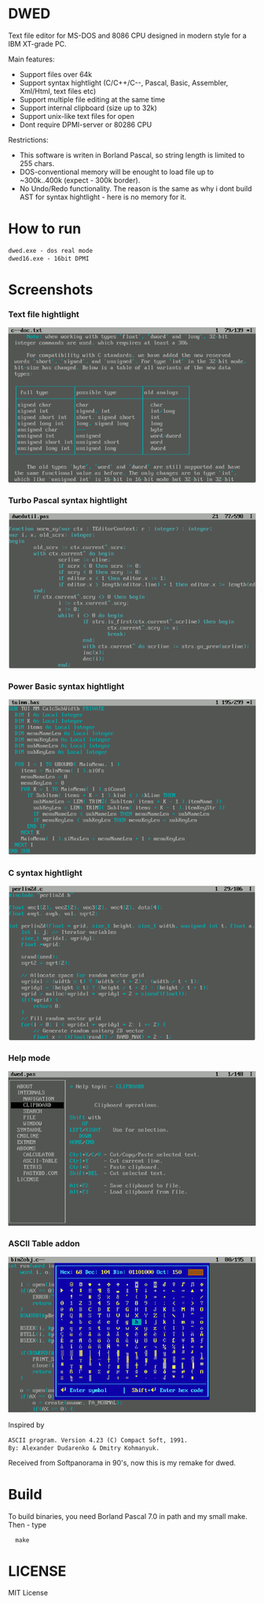 # DWED

Text file editor for MS-DOS and 8086 CPU designed in modern style for a IBM XT-grade PC.

Main features:

* Support files over 64k
* Support syntax hightlight (C/C++/C--, Pascal, Basic, Assembler, Xml/Html, text files etc)
* Support multiple file editing at the same time
* Support internal clipboard (size up to 32k)
* Support unix-like text files for open
* Dont require DPMI-server or 80286 CPU

Restrictions:

* This software is writen in Borland Pascal, so string length is limited to 255 chars.
* DOS-conventional memory will be enought to load file up to ~300k..400k (expect - 300k border).
* No Undo/Redo functionality. The reason is the same as why i dont build AST for syntax hightlight - here is no memory for it.

# How to run

	dwed.exe - dos real mode
	dwed16.exe - 16bit DPMI

# Screenshots

### Text file hightlight
![Image Screenshot - Txt syntax hightlighjt](https://github.com/DosWorld/dwed/raw/main/DWED-TXT.PNG)

### Turbo Pascal syntax hightlight
![Image Screenshot - Pascal syntax hightlighjt](https://github.com/DosWorld/dwed/raw/main/DWED-PAS.PNG)

### Power Basic syntax hightlight
![Image Screenshot - Basic syntax hightlighjt](https://github.com/DosWorld/dwed/raw/main/DWED-BAS.PNG)

### C syntax hightlight
![Image Screenshot - C syntax hightlighjt](https://github.com/DosWorld/dwed/raw/main/DWED-C.PNG)

### Help mode
![Image Screenshot - C syntax hightlighjt](https://github.com/DosWorld/dwed/raw/main/DWED-HLP.PNG)

### ASCII Table addon
![Image ASCII Table addon](https://github.com/DosWorld/dwed/raw/main/DWED-ASC.PNG)

Inspired by

	ASCII program. Version 4.23 (C) Compact Soft, 1991.
	By: Alexander Dudarenko & Dmitry Kohmanyuk.

Received from Softpanorama in 90's, now this is my remake for dwed.
# Build

To build binaries, you need Borland Pascal 7.0 in path and my small make. Then - type

      make

# LICENSE

MIT License
